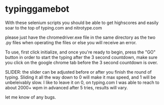 # typinggamebot
With these selenium scripts you should be able to get highscores and easily soar to the top of typing.com and nitrotype.com

please just have the chromedriver.exe file in the same directory as the two .py files when operating the files or else you will receive an error.

To use, first click initialize, and once you're ready to begin, press the "GO" button in order to start the typing after the 3 second countdown, make sure you click on the google chrome tab before the 3 second countdown is over.

SLIDER: the slider can be adjusted before or after you finish the round of typing. Sliding it all the way down to 0 will make it max speed, and 1 will be unbeleivably slow. I like to leave it on 0, on typing.com I was able to reach to about 2000+ wpm in advanced after 5 tries, results will vary.

let me know of any bugs.
